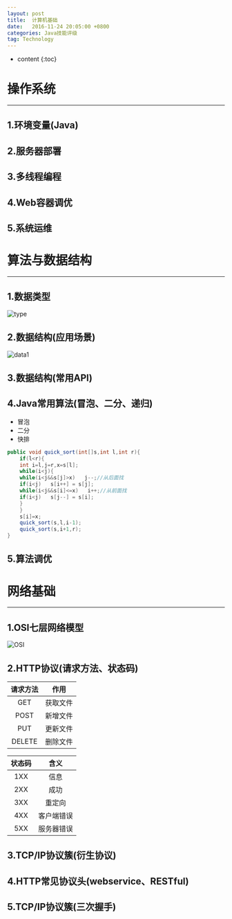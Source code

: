 ```yaml
---
layout: post
title:  计算机基础
date:   2016-11-24 20:05:00 +0800
categories: Java技能评级
tag: Technology
---
```


* content
{:toc}


# 操作系统

***

## 1.环境变量(Java)

## 2.服务器部署

## 3.多线程编程

## 4.Web容器调优

## 5.系统运维

  

# 算法与数据结构

***

## 1.数据类型

![type](https://joutaojian.github.io/styles/images/dataType.png)

## 2.数据结构(应用场景)

![data1](https://joutaojian.github.io/styles/images/data1.png)

## 3.数据结构(常用API)

## 4.Java常用算法(冒泡、二分、递归)

* 冒泡
* 二分
* 快排
```java
public void quick_sort(int[]s,int l,int r){  
    if(l<r){  
    int i=l,j=r,x=s[l];  
    while(i<j){  
    while(i<j&&s[j]>x)   j--;//从后面找  
    if(i<j)   s[i++] = s[j];  
    while(i<j&&s[i]<=x)   i++;//从前面找  
    if(i<j)   s[j--] = s[i];  
    }  
    }  
    s[i]=x;  
    quick_sort(s,l,i-1);  
    quick_sort(s,i+1,r);  
}  
```

## 5.算法调优

  

# 网络基础

***

## 1.OSI七层网络模型

![OSI](https://joutaojian.github.io/styles/images/OSI.png)

## 2.HTTP协议(请求方法、状态码)

|  请求方法  |  作用  |
| :----: | :--: |
|  GET   | 获取文件 |
|  POST  | 新增文件 |
|  PUT   | 更新文件 |
| DELETE | 删除文件 |

| 状态码  |  含义   |
| :--: | :---: |
| 1XX  |  信息   |
| 2XX  |  成功   |
| 3XX  |  重定向  |
| 4XX  | 客户端错误 |
| 5XX  | 服务器错误 |

## 3.TCP/IP协议簇(衍生协议)

## 4.HTTP常见协议头(webservice、RESTful)

## 5.TCP/IP协议簇(三次握手)